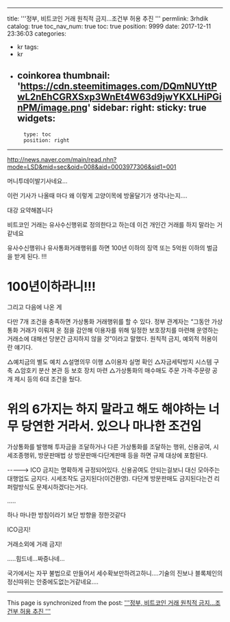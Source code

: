 
---
title: '''정부, 비트코인 거래 원칙적 금지…조건부 허용 추진 '''
permlink: 3rhdik
catalog: true
toc_nav_num: true
toc: true
position: 9999
date: 2017-12-11 23:36:03
categories:
- kr
tags:
- kr
- coinkorea
thumbnail: 'https://cdn.steemitimages.com/DQmNUYttPwL2nEhCGRXSxp3WnEt4W63d9jwYKXLHiPGinPM/image.png'
sidebar:
    right:
        sticky: true
widgets:
    -
        type: toc
        position: right
---


http://news.naver.com/main/read.nhn?mode=LSD&mid=sec&oid=008&aid=0003977306&sid1=001

머니투데이발기사네요...

이런 기사가 나올때 마다 왜 이렇게 고양이목에 방울달기가 생각나는지....

대강 요약해봅니다

비트코인 거래는 유사수신행위로 정의한다고 하는데 이건 개인간 거래를 하지 말라는 거 같네요

유사수신행위나 유사통화거래행위를 하면 100년 이하의 징역 또는 5억원 이하의 벌금을 받게 된다. !!!

# 100년이하라니!!!

그리고 다음에 나온 게

다만 7개 조건을 충족하면 가상통화 거래행위를 할 수 있다. 정부 관계자는 “그동안 가상통화 거래가 이뤄져 온 점을 감안해 이용자를 위해 일정한 보호장치를 마련해 운영하는 거래소에 대해선 당분간 금지하지 않을 것”이라고 말했다. 원칙적 금지, 예외적 허용이란 얘기다. 

△예치금의 별도 예치
△설명의무 이행 
△이용자 실명 확인 
△자금세탁방지 시스템 구축 
△암호키 분산 본관 등 보호 장치 마련 
△가상통화의 매수매도 주문 가격·주문량 공개 제시 등의 6대 조건을 뒀다.


# 위의 6가지는 하지 말라고 해도 해야하는 너무 당연한 거라서. 있으나 마나한 조건임

 가상통화를 발행해 투자금을 조달하거나 다른 가상통화를 조달하는 행위, 신용공여, 시세조종행위, 방문판매법 상 방문판매·다단계판매 등을 하면 규제 대상에 포함된다. 

-----> ICO 금지는 명확하게 규정되어있다. 신용공여도 안되는걸보니 대신 모아주는 대행업도 금지다. 
 시세조작도 금지된다(이건환영).  다단계 방문판매도 금지된다는건 리퍼럴방식도 문제시하겠다는거다.

.....

하나 마나한 방침이라기 보단 방향을 정한것같다

ICO금지!

거래소외에 거래 금지!

.....힘드네...짜증나네...

국가에서는 자꾸 불법으로 만들어서 세수확보만하려고하니....기술의 진보나 블록체인의 정신따위는 안중에도없는거같네요....

- - -

This page is synchronized from the post: ['''정부, 비트코인 거래 원칙적 금지…조건부 허용 추진 '''](https://steemit.com/@virus707/3rhdik)
